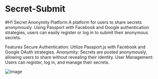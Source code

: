 # Secret-Submit
#H1 Secret Anonymity Platform
A platform for users to share secrets anonymously. Using Passport with Facebook and Google authentication strategies, users can easily register or log in to submit their anonymous secrets.

Features
Secure Authentication: Utilize Passport.js with Facebook and Google OAuth strategies.
Anonymity: Secrets are posted anonymously, allowing users to share without revealing their identity.
User Management: Users can register, log in, and manage their secrets.


![image](https://github.com/quingo99/Secret-Submit/assets/77297529/ac1493bc-8a2f-41ea-966b-e9fc41bc2680)
